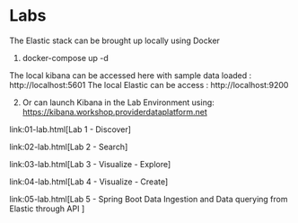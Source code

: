 # Labs

The Elastic stack can be brought up locally using Docker

1. docker-compose up -d

The local kibana can be accessed here with sample data loaded :  http://localhost:5601
The local Elastic can be access : http://localhost:9200

2.  Or can launch Kibana in the Lab Environment using: https://kibana.workshop.providerdataplatform.net

link:01-lab.html[Lab 1 - Discover]

link:02-lab.html[Lab 2 - Search] 

link:03-lab.html[Lab 3 - Visualize - Explore] 

link:04-lab.html[Lab 4 - Visualize - Create] 

link:05-lab.html[Lab 5 - Spring Boot Data Ingestion and Data querying from Elastic through API ]







